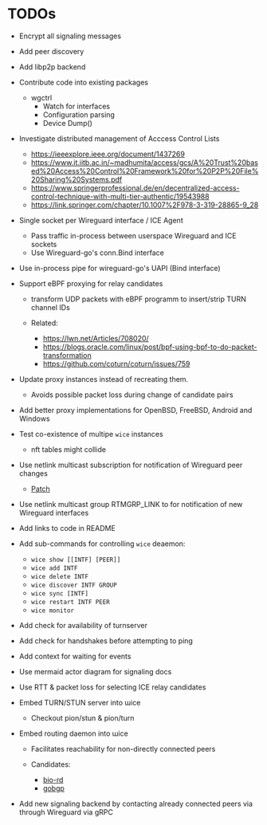 # TODOs

-   Encrypt all signaling messages

-   Add peer discovery

-   Add libp2p backend

-   Contribute code into existing packages
    -   wgctrl
        -   Watch for interfaces
        -   Configuration parsing
        -   Device Dump()

-   Investigate distributed management of Acccess Control Lists
    -   <https://ieeexplore.ieee.org/document/1437269>
    -   <https://www.it.iitb.ac.in/~madhumita/access/gcs/A%20Trust%20based%20Access%20Control%20Framework%20for%20P2P%20File%20Sharing%20Systems.pdf>
    -   <https://www.springerprofessional.de/en/decentralized-access-control-technique-with-multi-tier-authentic/19543988>
    -   <https://link.springer.com/chapter/10.1007%2F978-3-319-28865-9_28>

-   Single socket per Wireguard interface / ICE Agent
    -   Pass traffic in-process between userspace Wireguard and ICE sockets
    -   Use Wireguard-go's conn.Bind interface

-   Use in-process pipe for wireguard-go's UAPI (Bind interface)

-   Support eBPF proxying for relay candidates
    -   transform UDP packets with eBPF programm to insert/strip TURN channel IDs

    -   Related:
        -   <https://lwn.net/Articles/708020/>
        -   <https://blogs.oracle.com/linux/post/bpf-using-bpf-to-do-packet-transformation>
        -   <https://github.com/coturn/coturn/issues/759>

-   Update proxy instances instead of recreating them.
    -   Avoids possible packet loss during change of candidate pairs

-   Add better proxy implementations for OpenBSD, FreeBSD, Android and Windows

-   Test co-existence of multipe `wice` instances
    -   nft tables might collide

-   Use netlink multicast subscription for notification of Wireguard peer changes
    -   [Patch](https://lore.kernel.org/patchwork/patch/1366219/)

-   Use netlink multicast group RTMGRP_LINK to for notification of new Wireguard interfaces

-   Add links to code in README

-   Add sub-commands for controlling `wice` deaemon:
    -   `wice show [[INTF] [PEER]]`
    -   `wice add INTF`
    -   `wice delete INTF`
    -   `wice discover INTF GROUP`
    -   `wice sync [INTF]`
    -   `wice restart INTF PEER`
    -   `wice monitor`

-   Add check for availability of turnserver

-   Add check for handshakes before attempting to ping

-   Add context for waiting for events

-   Use mermaid actor diagram for signaling docs

-   Use RTT & packet loss for selecting ICE relay candidates

-   Embed TURN/STUN server into ɯice
    -   Checkout pion/stun & pion/turn

-   Embed routing daemon into ɯice
    -   Facilitates reachability for non-directly connected peers

    -   Candidates:
        -   [bio-rd](https://github.com/bio-routing/bio-rd)
        -   [gobgp](https://github.com/osrg/gobgp/)

-   Add new signaling backend by contacting already connected peers via through Wireguard via gRPC

